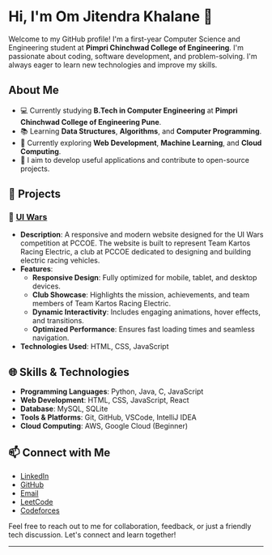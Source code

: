 # Hi, I'm Om Jitendra Khalane 👋

Welcome to my GitHub profile! I'm a first-year Computer Science and Engineering student at **Pimpri Chinchwad College of Engineering**. I'm passionate about coding, software development, and problem-solving. I'm always eager to learn new technologies and improve my skills.

## About Me

- 💻 Currently studying **B.Tech in Computer Engineering** at **Pimpri Chinchwad College of Engineering Pune**.
- 📚 Learning **Data Structures**, **Algorithms**, and **Computer Programming**.
- 🌱 Currently exploring **Web Development**, **Machine Learning**, and **Cloud Computing**.
- 🎯 I aim to develop useful applications and contribute to open-source projects.

## 📂 Projects

### 🚀 [UI Wars](https://omkhalane.github.io/PCCOE-UI_WARS_COMPETITION_ROUND2-/)
- **Description**: A responsive and modern website designed for the UI Wars competition at PCCOE. The website is built to represent Team Kartos Racing Electric, a club at PCCOE dedicated to designing and building electric racing vehicles.
- **Features**:
  - **Responsive Design**: Fully optimized for mobile, tablet, and desktop devices.
  - **Club Showcase**: Highlights the mission, achievements, and team members of Team Kartos Racing Electric.
  - **Dynamic Interactivity**: Includes engaging animations, hover effects, and transitions.
  - **Optimized Performance**: Ensures fast loading times and seamless navigation.
- **Technologies Used**: HTML, CSS, JavaScript


## 🌐 Skills & Technologies

- **Programming Languages**: Python, Java, C, JavaScript
- **Web Development**: HTML, CSS, JavaScript, React
- **Database**: MySQL, SQLite
- **Tools & Platforms**: Git, GitHub, VSCode, IntelliJ IDEA
- **Cloud Computing**: AWS, Google Cloud (Beginner)

## 📫 Connect with Me

- [LinkedIn](https://www.linkedin.com/in/omkhalane)
- [GitHub](https://github.com/omkhalane)
- [Email](mailto:om.j.khalane@gmail.com)
-  [LeetCode](https://leetcode.com/omkhalane)  
- [Codeforces](https://codeforces.com/profile/omkhalane)

Feel free to reach out to me for collaboration, feedback, or just a friendly tech discussion. Let's connect and learn together!

---
